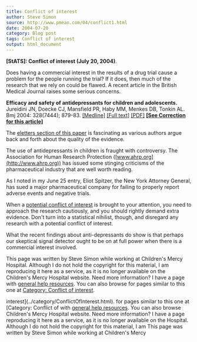 ```yaml
---
title: Conflict of interest
author: Steve Simon
source: http://www.pmean.com/04/conflict1.html
date: 2004-07-20
category: Blog post
tags: Conflict of interest
output: html_document
---
```

**[StATS]: Conflict of interest (July 20, 2004)**.

Does having a commercial interest in the results of a drug trial cause a
problem for the people running the trial? If it does, then much of the
research that we rely on could be flawed. A recent article in the
British Medical Journal raises some serious concerns.

**Efficacy and safety of antidepressants for children and adolescents.**
Jureidini JN, Doecke CJ, Mansfield PR, Haby MM, Menkes DB, Tonkin AL.
Bmj 2004: 328(7444); 879-83.
[\[Medline\]](http://www.ncbi.nlm.nih.gov/entrez/query.fcgi?cmd=Retrieve&db=PubMed&list_uids=15073072&dopt=Abstract)
[\[Full
text\]](http://bmj.bmjjournals.com/cgi/content/full/328/7444/879)
[\[PDF\]](http://bmj.bmjjournals.com/cgi/reprint/328/7444/879.pdf)
**[\[See Correction for this
article\]](http://bmj.bmjjournals.com/cgi/content/short/328/7449/1170-b)**

The [eletters section of this
paper](http://bmj.bmjjournals.com/cgi/eletters/328/7444/879) is
fascinating as various authors argue back and forth about the quality of
the evidence.

The use of antidepressants in children is fraught with controversy. The
Association for Human Research Protection
([www.ahrp.org](http://www.ahrp.org)) has issued some stinging
criticisms of the pharmaceutical industry that are well worth reading.

As I noted in my June 25 entry, Eliot Spitzer, the New York Attorney
General, has sued a major pharmaceutical company for failing to properly
report adverse events and negative trials.

When a [potential conflict of interest](conflict.html) is brought to
your attention, you need to approach the research cautiously, and you
should rightly demand extra evidence. Don\'t turn into a statistical
nihilist, though, and disregard any research with a potential conflict
of interest.

What the recent findings about anti-depressants do show is that perhaps
our skeptical signal detector ought to be on at full power when there is
a commercial interest involved.

This page was written by Steve Simon while working at Children\'s Mercy
Hospital. Although I do not hold the copyright for this material, I am
reproducing it here as a service, as it is no longer available on the
Children\'s Mercy Hospital website. Need more information? I have a page
with [general help resources](../GeneralHelp.html). You can also browse
for pages similar to this one at [Category: Conflict of
interest](../category/ConflictOfInterest.html).
<!---More--->
interest](../category/ConflictOfInterest.html).
for pages similar to this one at [Category: Conflict of
with [general help resources](../GeneralHelp.html). You can also browse
Children\'s Mercy Hospital website. Need more information? I have a page
reproducing it here as a service, as it is no longer available on the
Hospital. Although I do not hold the copyright for this material, I am
This page was written by Steve Simon while working at Children\'s Mercy

<!---Do not use
**[StATS]: Conflict of interest (July 20, 2004)**.
This page was written by Steve Simon while working at Children\'s Mercy
Hospital. Although I do not hold the copyright for this material, I am
reproducing it here as a service, as it is no longer available on the
Children\'s Mercy Hospital website. Need more information? I have a page
with [general help resources](../GeneralHelp.html). You can also browse
for pages similar to this one at [Category: Conflict of
interest](../category/ConflictOfInterest.html).
--->

